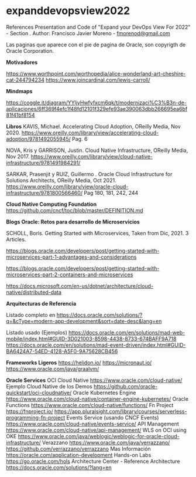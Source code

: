 # expanddevopsview2022
References
Presentation and Code of "Expand your DevOps View For 2022"  - Section .
Author: Francisco Javier Moreno - fmorenod@gmail.com

Las paginas que aparece con el pie de pagina de Oracle, son copyrigth de Oracle Corporation.

**Motivadores**

https://www.worthpoint.com/worthopedia/alice-wonderland-art-cheshire-cat-244794234
https://www.joincardinal.com/lewis-carroll/

**Mindmaps**

https://coggle.it/diagram/YYljyHwfyfxcm6qk/t/modernizaci%C3%B3n-de-aplicaciones/6ff369f4efc1f48fd12101f329efe93ae390063dbb266695ea6bf81f41bf8154

**Libros**
KAVIS, Michael. Accelerating Cloud Adoption, OReilly Media, Nov 2020.
https://www.oreilly.com/library/view/accelerating-cloud-adoption/9781492055945/
Pag. 6

NOVA, Kris y GARRISON, Justin. Cloud Native Infrastructure, OReilly Media, Nov 2017.
https://www.oreilly.com/library/view/cloud-native-infrastructure/9781491984291/

SARKAR, Prasenjit y RUIZ, Guillermo . Oracle Cloud Infrastructure for Solutions Architects, OReilly Media, Oct 2021.
https://www.oreilly.com/library/view/oracle-cloud-infrastructure/9781800566460/
Pag 180, 181, 242, 244

**Cloud Native Computing Foundation**
https://github.com/cncf/toc/blob/master/DEFINITION.md

**Blogs Oracle: Retos para desarrollo de Microservicios**

SCHOLL, Boris. Getting Started with Microservices, Taken from Dic, 2021. 3 Articles.

https://blogs.oracle.com/developers/post/getting-started-with-microservices-part-1-advantages-and-considerations

https://blogs.oracle.com/developers/post/getting-started-with-microservices-part-2-containers-and-microservices

https://docs.microsoft.com/en-us/dotnet/architecture/cloud-native/distributed-data


**Arquitecturas de Referencia**

Listado completo en
https://docs.oracle.com/solutions/?q=&cType=modern-app-development&sort=date-desc&lang=en

Listado usado (Ejemplos)
https://docs.oracle.com/en/solutions/mad-web-mobile/index.html#GUID-3D021003-8598-4438-8733-674BAFF9A718
https://docs.oracle.com/en/solutions/mad-event-driven/index.html#GUID-BA6424A7-54ED-4128-A5F0-9A75628CB456


**Frameworks Ligeros**
https://helidon.io/
https://micronaut.io/
https://www.oracle.com/java/graalvm/


**Oracle Services**
OCI Cloud Native
https://www.oracle.com/cloud-native/
Ejemplo Cloud Native de los Demos
https://github.com/oracle-quickstart/oci-cloudnative/
Oracle Kubernetes Engine
https://www.oracle.com/cloud-native/container-engine-kubernetes/
Oracle Functions
https://www.oracle.com/cloud-native/functions/
Fn Project
https://fnproject.io/
https://app.pluralsight.com/library/courses/serverless-programming-fn-project
Events Service (usando CNCF Events)
https://www.oracle.com/cloud-native/events-service/
API Management
https://www.oracle.com/cloud-native/api-management/
WLS on OCI using OKE
https://www.oracle.com/java/weblogic/weblogic-for-oracle-cloud-infrastructure/
Verazzano
https://www.oracle.com/java/verrazzano/
https://github.com/verrazzano/verrazzano
Mas Información
https://oracle.com/application-development
Hands-on Labs
https://go.oracle.com/hols
Architecture Center - Reference Architecture
https://docs.oracle.com/solutions/?lang=en